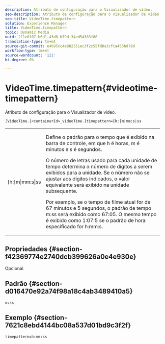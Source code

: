 ```yaml
---
description: Atributo de configuração para o Visualizador de vídeo.
seo-description: Atributo de configuração para o Visualizador de vídeo.
seo-title: VideoTime.timepattern
solution: Experience Manager
title: VideoTime.timepattern
topic: Dynamic Media
uuid: 211e0107-b6d1-43d6-b79d-34ed54383f80
translation-type: tm+mt
source-git-commit: e4695cc4e882351ec3f2c55fd8a3cfca455bd79d
workflow-type: tm+mt
source-wordcount: '121'
ht-degree: 0%

---
```



# VideoTime.timepattern{#videotime-timepattern}

Atributo de configuração para o Visualizador de vídeo.

`[VideoTime.|<containerId>_videoTime.]timepattern=[h:]m|mm:s|ss`

<table id="table_C616483932C2482CA9794DDD7313FD7C"> 
 <tbody> 
  <tr> 
   <td colname="col1"> <p> <span class="codeph"> [h:]m|mm:s|ss</span> </p> </td> 
   <td colname="col2"> <p> Define o padrão para o tempo que é exibido na barra de controle, em que <span class="codeph"> h</span> é horas, <span class="codeph"> m</span> é minutos e <span class="codeph"> s</span> é segundos. </p> <p>O número de letras usado para cada unidade de tempo determina o número de dígitos a serem exibidos para a unidade. Se o número não se ajustar aos dígitos indicados, o valor equivalente será exibido na unidade subsequente. </p> <p>Por exemplo, se o tempo de filme atual for de 67 minutos e 5 segundos, o padrão de tempo <span class="codeph"> m:ss</span> será exibido como 67:05. O mesmo tempo é exibido como 1:07:5 se o padrão de hora especificado for <span class="codeph"> h:mm:s</span>. </p> </td> 
  </tr> 
 </tbody> 
</table>

## Propriedades {#section-f42369774e2740dcb399626a0e4e930e}

Opcional.

## Padrão {#section-d016470e92a74f98a18c4ab3489410a5}

`m:ss`

## Exemplo {#section-7621c8ebd4144bc08a537d01bd9c3f2f}

```
timepattern=h:mm:ss
```

